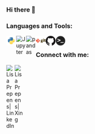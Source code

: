 ### Hi there 👋

<!--
**lisprep/lisprep** is a ✨ _special_ ✨ repository because its `README.md` (this file) appears on your GitHub profile.

Here are some ideas to get you started:

- 🔭 I’m currently working on ...
- 🌱 I’m currently learning ...
- 👯 I’m looking to collaborate on ...
- 🤔 I’m looking for help with ...
- 💬 Ask me about ...
- 📫 How to reach me: ...
- 😄 Pronouns: ...
- ⚡ Fun fact: ...
-->


### Languages and Tools:
<img align="left" alt="Python" width="26px" src="https://github.com/github/explore/blob/main/topics/python/python.png" />
<img align="left" alt="Jupyter" width="26px" src="https://upload.wikimedia.org/wikipedia/commons/3/38/Jupyter_logo.svg" />
<img align="left" alt="pandas" width="26px" src="https://upload.wikimedia.org/wikipedia/commons/2/22/Pandas_mark.svg" />
<img align="left" alt="Git" width="26px" src="https://github.com/github/explore/blob/main/topics/git/git.png" />
<img align="left" alt="GitHub" width="26px" src="https://github.com/github/explore/blob/main/topics/github/github.png" />
<img align="left" alt="Terminal" width="26px" src="https://github.com/github/explore/blob/main/topics/terminal/terminal.png" />

</br>

### Connect with me:
[<img align="left" alt="Lisa Prepens| LinkedIn" width="22px" src="https://cdn.jsdelivr.net/npm/simple-icons@v3/icons/linkedin.svg" />][linkedin]
[<img align="left" alt="Lisa Prepens| Xing" width="22px" src="https://cdn.jsdelivr.net/npm/simple-icons@v3/icons/xing.svg" />][xing]

[linkedin]: https://www.linkedin.com/in/lisa-prepens/
[xing]: https://www.xing.com/profile/Lisa_Prepens/
